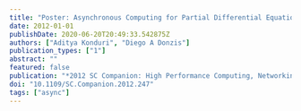 ```yaml
---
title: "Poster: Asynchronous Computing for Partial Differential Equations at Extreme Scales"
date: 2012-01-01
publishDate: 2020-06-20T20:49:33.542875Z
authors: ["Aditya Konduri", "Diego A Donzis"]
publication_types: ["1"]
abstract: ""
featured: false
publication: "*2012 SC Companion: High Performance Computing, Networking Storage and Analysis*"
doi: "10.1109/SC.Companion.2012.247"
tags: ["async"]
---
```



